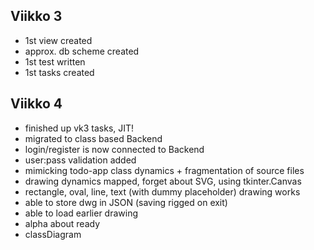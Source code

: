 ## Viikko 3

- 1st view created
- approx. db scheme created
- 1st test written
- 1st tasks created

## Viikko 4

- finished up vk3 tasks, JIT!
- migrated to class based Backend
- login/register is now connected to Backend
- user:pass validation added
- mimicking todo-app class dynamics + fragmentation of source files
- drawing dynamics mapped, forget about SVG, using tkinter.Canvas
- rectangle, oval, line, text (with dummy placeholder) drawing works
- able to store dwg in JSON (saving rigged on exit)
- able to load earlier drawing
- alpha about ready
- classDiagram

